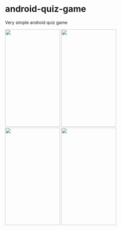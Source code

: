 # android-quiz-game
Very simple android quiz game

<img src="http://avincode.xyz/wp-content/uploads/2017/06/photo6217548164571965391.jpg" width="180" height="320"/>
<img src="http://avincode.xyz/wp-content/uploads/2017/06/photo6217548164571965392.jpg" width="180" height="320"/>
<img src="http://avincode.xyz/wp-content/uploads/2017/06/photo6217548164571965393.jpg" width="180" height="320"/>
<img src="http://avincode.xyz/wp-content/uploads/2017/06/photo6217548164571965394.jpg" width="180" height="320"/>
